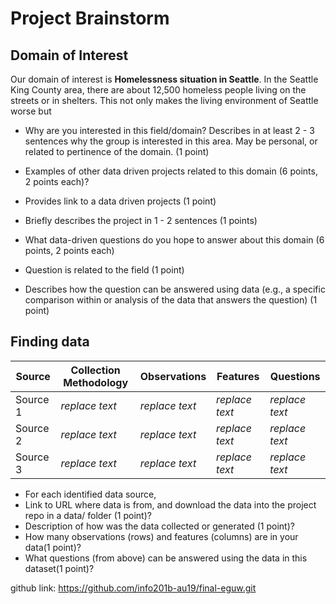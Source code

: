 # Project Brainstorm

## Domain of Interest
Our domain of interest is **Homelessness situation in Seattle**. In the Seattle King County area, there are about 12,500 homeless people living on the streets or in shelters. This not only makes the living environment of Seattle worse but
- Why are you interested in this field/domain? Describes in at least 2 - 3 sentences why the group is interested in this area. May be personal, or related to pertinence of the domain. (1 point)

- Examples of other data driven projects related to this domain (6 points, 2 points each)?
 - Provides link to a data driven projects (1 point)
 - Briefly describes the project in 1 - 2 sentences (1 points)


- What data-driven questions do you hope to answer about this domain (6 points, 2 points each)
 - Question is related to the field (1 point)
 - Describes how the question can be answered using data (e.g., a specific comparison within or analysis of the data that answers the question) (1 point)

## Finding data

| Source | Collection Methodology | Observations | Features | Questions |
|---|---|---|---|---|
|Source 1 | *replace text* | *replace text* | *replace text* | *replace text* |
|Source 2 | *replace text* | *replace text* | *replace text* | *replace text* |
|Source 3 | *replace text* | *replace text* | *replace text* | *replace text* |

- For each identified data source,
 - Link to URL where data is from, and download the data into the project repo in a data/ folder (1 point)?
 - Description of how was the data collected or generated (1 point)?
 - How many observations (rows) and features (columns) are in your data(1 point)?
 - What questions (from above) can be answered using the data in this dataset(1 point)?

github link: https://github.com/info201b-au19/final-eguw.git
